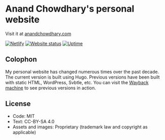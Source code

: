 # Anand Chowdhary's personal website

Visit it at [anandchowdhary.com](https://anandchowdhary.com)

[![Netlify](https://img.shields.io/netlify/0028c6a7-b7ae-49f6-b847-917b40b5b13f)](https://app.netlify.com/sites/staart-demo/deploys) [![Website status](https://img.shields.io/website?down_color=red&down_message=down&up_color=brightgreen&up_message=online&url=https%3A%2F%2Fanandchowdhary.com)](https://anandchowdhary.com) [![Uptime](https://img.shields.io/uptimerobot/ratio/7/m783674845-f84f5f126f87a5110d3d21bf)](https://stats.uptimerobot.com/m29YvtjqOg)

## Colophon

My personal website has changed numerous times over the past decade. The current version is built using Hugo. Previous versions have been built with static HTML, WordPress, Svbtle, etc. You can visit the [Wayback machine](https://web.archive.org/web/*/anandchowdhary.com) to see previous versions in action. 

## License

- Code: MIT
- Text: CC-BY-SA 4.0
- Assets and images: Proprietary (trademark law and copyright as applicable)
